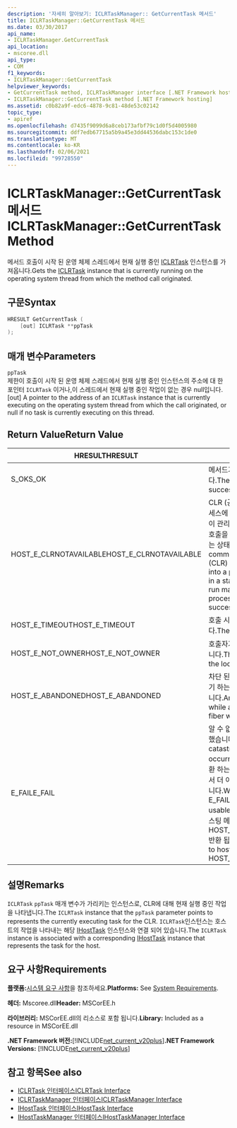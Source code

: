 ```yaml
---
description: '자세히 알아보기: ICLRTaskManager:: GetCurrentTask 메서드'
title: ICLRTaskManager::GetCurrentTask 메서드
ms.date: 03/30/2017
api_name:
- ICLRTaskManager.GetCurrentTask
api_location:
- mscoree.dll
api_type:
- COM
f1_keywords:
- ICLRTaskManager::GetCurrentTask
helpviewer_keywords:
- GetCurrentTask method, ICLRTaskManager interface [.NET Framework hosting]
- ICLRTaskManager::GetCurrentTask method [.NET Framework hosting]
ms.assetid: c0b82a9f-edc6-4878-9c81-48de53c02142
topic_type:
- apiref
ms.openlocfilehash: d7435f9099d6a8ceb173afbf79c1d0f5d4005980
ms.sourcegitcommit: ddf7edb67715a5b9a45e3dd44536dabc153c1de0
ms.translationtype: MT
ms.contentlocale: ko-KR
ms.lasthandoff: 02/06/2021
ms.locfileid: "99728550"
---
```

# <a name="iclrtaskmanagergetcurrenttask-method"></a><span data-ttu-id="b302b-103">ICLRTaskManager::GetCurrentTask 메서드</span><span class="sxs-lookup"><span data-stu-id="b302b-103">ICLRTaskManager::GetCurrentTask Method</span></span>

<span data-ttu-id="b302b-104">메서드 호출이 시작 된 운영 체제 스레드에서 현재 실행 중인 [ICLRTask](iclrtask-interface.md) 인스턴스를 가져옵니다.</span><span class="sxs-lookup"><span data-stu-id="b302b-104">Gets the [ICLRTask](iclrtask-interface.md) instance that is currently running on the operating system thread from which the method call originated.</span></span>  
  
## <a name="syntax"></a><span data-ttu-id="b302b-105">구문</span><span class="sxs-lookup"><span data-stu-id="b302b-105">Syntax</span></span>  
  
```cpp  
HRESULT GetCurrentTask (  
    [out] ICLRTask **ppTask  
);  
```  
  
## <a name="parameters"></a><span data-ttu-id="b302b-106">매개 변수</span><span class="sxs-lookup"><span data-stu-id="b302b-106">Parameters</span></span>  

 `ppTask`  
 <span data-ttu-id="b302b-107">제한이 호출이 시작 된 운영 체제 스레드에서 현재 실행 중인 인스턴스의 주소에 대 한 포인터 `ICLRTask` 이거나,이 스레드에서 현재 실행 중인 작업이 없는 경우 null입니다.</span><span class="sxs-lookup"><span data-stu-id="b302b-107">[out] A pointer to the address of an `ICLRTask` instance that is currently executing on the operating system thread from which the call originated, or null if no task is currently executing on this thread.</span></span>  
  
## <a name="return-value"></a><span data-ttu-id="b302b-108">Return Value</span><span class="sxs-lookup"><span data-stu-id="b302b-108">Return Value</span></span>  
  
|<span data-ttu-id="b302b-109">HRESULT</span><span class="sxs-lookup"><span data-stu-id="b302b-109">HRESULT</span></span>|<span data-ttu-id="b302b-110">설명</span><span class="sxs-lookup"><span data-stu-id="b302b-110">Description</span></span>|  
|-------------|-----------------|  
|<span data-ttu-id="b302b-111">S_OK</span><span class="sxs-lookup"><span data-stu-id="b302b-111">S_OK</span></span>|<span data-ttu-id="b302b-112">메서드가 성공적으로 반환했습니다.</span><span class="sxs-lookup"><span data-stu-id="b302b-112">The method returned successfully.</span></span>|  
|<span data-ttu-id="b302b-113">HOST_E_CLRNOTAVAILABLE</span><span class="sxs-lookup"><span data-stu-id="b302b-113">HOST_E_CLRNOTAVAILABLE</span></span>|<span data-ttu-id="b302b-114">CLR (공용 언어 런타임)이 프로세스에 로드 되지 않았거나 CLR이 관리 코드를 실행할 수 없거나 호출을 성공적으로 처리할 수 없는 상태에 있습니다.</span><span class="sxs-lookup"><span data-stu-id="b302b-114">The common language runtime (CLR) has not been loaded into a process, or the CLR is in a state in which it cannot run managed code or process the call successfully.</span></span>|  
|<span data-ttu-id="b302b-115">HOST_E_TIMEOUT</span><span class="sxs-lookup"><span data-stu-id="b302b-115">HOST_E_TIMEOUT</span></span>|<span data-ttu-id="b302b-116">호출 시간이 초과 되었습니다.</span><span class="sxs-lookup"><span data-stu-id="b302b-116">The call timed out.</span></span>|  
|<span data-ttu-id="b302b-117">HOST_E_NOT_OWNER</span><span class="sxs-lookup"><span data-stu-id="b302b-117">HOST_E_NOT_OWNER</span></span>|<span data-ttu-id="b302b-118">호출자가 잠금을 소유 하지 않습니다.</span><span class="sxs-lookup"><span data-stu-id="b302b-118">The caller does not own the lock.</span></span>|  
|<span data-ttu-id="b302b-119">HOST_E_ABANDONED</span><span class="sxs-lookup"><span data-stu-id="b302b-119">HOST_E_ABANDONED</span></span>|<span data-ttu-id="b302b-120">차단 된 스레드나 파이버에서 대기 하는 동안 이벤트를 취소 했습니다.</span><span class="sxs-lookup"><span data-stu-id="b302b-120">An event was canceled while a blocked thread or fiber was waiting on it.</span></span>|  
|<span data-ttu-id="b302b-121">E_FAIL</span><span class="sxs-lookup"><span data-stu-id="b302b-121">E_FAIL</span></span>|<span data-ttu-id="b302b-122">알 수 없는 치명적인 오류가 발생 했습니다.</span><span class="sxs-lookup"><span data-stu-id="b302b-122">An unknown catastrophic failure occurred.</span></span> <span data-ttu-id="b302b-123">메서드가 E_FAIL 반환 하는 경우 해당 프로세스 내에서 더 이상 CLR을 사용할 수 없습니다.</span><span class="sxs-lookup"><span data-stu-id="b302b-123">When a method returns E_FAIL, the CLR is no longer usable within the process.</span></span> <span data-ttu-id="b302b-124">호스팅 메서드를 이후에 호출 하면 HOST_E_CLRNOTAVAILABLE 반환 됩니다.</span><span class="sxs-lookup"><span data-stu-id="b302b-124">Subsequent calls to hosting methods return HOST_E_CLRNOTAVAILABLE.</span></span>|  
  
## <a name="remarks"></a><span data-ttu-id="b302b-125">설명</span><span class="sxs-lookup"><span data-stu-id="b302b-125">Remarks</span></span>  

 <span data-ttu-id="b302b-126">`ICLRTask` `ppTask` 매개 변수가 가리키는 인스턴스로, CLR에 대해 현재 실행 중인 작업을 나타냅니다.</span><span class="sxs-lookup"><span data-stu-id="b302b-126">The `ICLRTask` instance that the `ppTask` parameter points to represents the currently executing task for the CLR.</span></span> <span data-ttu-id="b302b-127">`ICLRTask`인스턴스는 호스트의 작업을 나타내는 해당 [IHostTask](ihosttask-interface.md) 인스턴스와 연결 되어 있습니다.</span><span class="sxs-lookup"><span data-stu-id="b302b-127">The `ICLRTask` instance is associated with a corresponding [IHostTask](ihosttask-interface.md) instance that represents the task for the host.</span></span>  
  
## <a name="requirements"></a><span data-ttu-id="b302b-128">요구 사항</span><span class="sxs-lookup"><span data-stu-id="b302b-128">Requirements</span></span>  

 <span data-ttu-id="b302b-129">**플랫폼:**[시스템 요구 사항](../../get-started/system-requirements.md)을 참조하세요.</span><span class="sxs-lookup"><span data-stu-id="b302b-129">**Platforms:** See [System Requirements](../../get-started/system-requirements.md).</span></span>  
  
 <span data-ttu-id="b302b-130">**헤더:** Mscoree.dll</span><span class="sxs-lookup"><span data-stu-id="b302b-130">**Header:** MSCorEE.h</span></span>  
  
 <span data-ttu-id="b302b-131">**라이브러리:** MSCorEE.dll의 리소스로 포함 됩니다.</span><span class="sxs-lookup"><span data-stu-id="b302b-131">**Library:** Included as a resource in MSCorEE.dll</span></span>  
  
 <span data-ttu-id="b302b-132">**.NET Framework 버전:**[!INCLUDE[net_current_v20plus](../../../../includes/net-current-v20plus-md.md)]</span><span class="sxs-lookup"><span data-stu-id="b302b-132">**.NET Framework Versions:** [!INCLUDE[net_current_v20plus](../../../../includes/net-current-v20plus-md.md)]</span></span>  
  
## <a name="see-also"></a><span data-ttu-id="b302b-133">참고 항목</span><span class="sxs-lookup"><span data-stu-id="b302b-133">See also</span></span>

- [<span data-ttu-id="b302b-134">ICLRTask 인터페이스</span><span class="sxs-lookup"><span data-stu-id="b302b-134">ICLRTask Interface</span></span>](iclrtask-interface.md)
- [<span data-ttu-id="b302b-135">ICLRTaskManager 인터페이스</span><span class="sxs-lookup"><span data-stu-id="b302b-135">ICLRTaskManager Interface</span></span>](iclrtaskmanager-interface.md)
- [<span data-ttu-id="b302b-136">IHostTask 인터페이스</span><span class="sxs-lookup"><span data-stu-id="b302b-136">IHostTask Interface</span></span>](ihosttask-interface.md)
- [<span data-ttu-id="b302b-137">IHostTaskManager 인터페이스</span><span class="sxs-lookup"><span data-stu-id="b302b-137">IHostTaskManager Interface</span></span>](ihosttaskmanager-interface.md)
